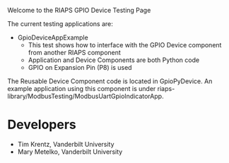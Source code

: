 Welcome to the RIAPS GPIO Device Testing Page

The current testing applications are:
* GpioDeviceAppExample
    - This test shows how to interface with the GPIO Device component from another RIAPS component
    - Application and Device Components are both Python code
    - GPIO on Expansion Pin (P8) is used


The Reusable Device Component code is located in GpioPyDevice.  An example application using this component is under riaps-library/ModbusTesting/ModbusUartGpioIndicatorApp.

# Developers
- Tim Krentz, Vanderbilt University
- Mary Metelko, Vanderbilt University
